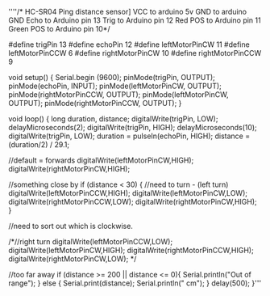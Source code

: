 ''''/*
 HC-SR04 Ping distance sensor]
 VCC to arduino 5v GND to arduino GND
 Echo to Arduino pin 13 Trig to Arduino pin 12
 Red POS to Arduino pin 11
 Green POS to Arduino pin 10*/

#define trigPin 13
#define echoPin 12
#define leftMotorPinCW 11
#define leftMotorPinCCW 6
#define rightMotorPinCW 10
#define rightMotorPinCCW 9


void setup() {
  Serial.begin (9600);
  pinMode(trigPin, OUTPUT);
  pinMode(echoPin, INPUT);
  pinMode(leftMotorPinCW, OUTPUT);
  pinMode(rightMotorPinCCW, OUTPUT);
  pinMode(leftMotorPinCW, OUTPUT);
  pinMode(rightMotorPinCCW, OUTPUT);
}

void loop() {
  long duration, distance;
  digitalWrite(trigPin, LOW);
  delayMicroseconds(2);
  digitalWrite(trigPin, HIGH);
  delayMicroseconds(10); 
  digitalWrite(trigPin, LOW);
  duration = pulseIn(echoPin, HIGH);
  distance = (duration/2) / 29.1;
  
  //default = forwards
    digitalWrite(leftMotorPinCW,HIGH); 
    digitalWrite(rightMotorPinCW,HIGH);

  //something close by
  if (distance < 30) {
    //need to turn - (left turn)
    digitalWrite(leftMotorPinCCW,HIGH);
    digitalWrite(leftMotorPinCW,LOW);
    digitalWrite(rightMotorPinCCW,LOW);
    digitalWrite(rightMotorPinCW,HIGH);  
  }

  //need to sort out which is clockwise.
  
  /*//right turn
    digitalWrite(leftMotorPinCCW,LOW);
    digitalWrite(leftMotorPinCW,HIGH);
    digitalWrite(rightMotorPinCCW,HIGH);
    digitalWrite(rightMotorPinCW,LOW);  */

  //too far away 
  if (distance >= 200 || distance <= 0){
    Serial.println("Out of range");
  }
  else {
    Serial.print(distance);
    Serial.println(" cm");
  }
  delay(500);
}'''
